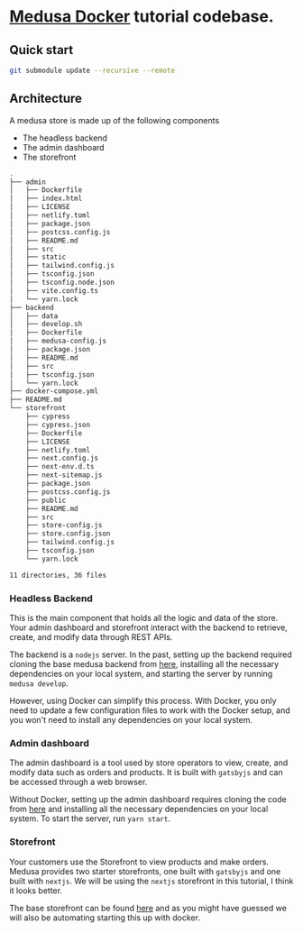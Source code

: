 # [Medusa Docker](https://github.com/medusajs/tutorial-template/blob/main/tutorial-link) tutorial codebase.

## Quick start
```bash
git submodule update --recursive --remote
```
## Architecture

A medusa store is made up of the following components

- The headless backend
- The admin dashboard
- The storefront

```sh
.
├── admin
│   ├── Dockerfile
│   ├── index.html
│   ├── LICENSE
│   ├── netlify.toml
│   ├── package.json
│   ├── postcss.config.js
│   ├── README.md
│   ├── src
│   ├── static
│   ├── tailwind.config.js
│   ├── tsconfig.json
│   ├── tsconfig.node.json
│   ├── vite.config.ts
│   └── yarn.lock
├── backend
│   ├── data
│   ├── develop.sh
│   ├── Dockerfile
│   ├── medusa-config.js
│   ├── package.json
│   ├── README.md
│   ├── src
│   ├── tsconfig.json
│   └── yarn.lock
├── docker-compose.yml
├── README.md
└── storefront
    ├── cypress
    ├── cypress.json
    ├── Dockerfile
    ├── LICENSE
    ├── netlify.toml
    ├── next.config.js
    ├── next-env.d.ts
    ├── next-sitemap.js
    ├── package.json
    ├── postcss.config.js
    ├── public
    ├── README.md
    ├── src
    ├── store-config.js
    ├── store.config.json
    ├── tailwind.config.js
    ├── tsconfig.json
    └── yarn.lock

11 directories, 36 files
```



### Headless Backend

This is the main component that holds all the logic and data of the store. Your admin dashboard and storefront interact with the backend to retrieve, create, and modify data through REST APIs.

The backend is a `nodejs` server. In the past, setting up the backend required cloning the base medusa backend from [here](https://github.com/medusajs/medusa-starter-default), installing all the necessary dependencies on your local system, and starting the server by running `medusa develop`.

However, using Docker can simplify this process. With Docker, you only need to update a few configuration files to work with the Docker setup, and you won't need to install any dependencies on your local system.

### Admin dashboard

The admin dashboard is a tool used by store operators to view, create, and modify data such as orders and products. It is built with `gatsbyjs` and can be accessed through a web browser.

Without Docker, setting up the admin dashboard requires cloning the code from [here](https://github.com/medusajs/admin) and installing all the necessary dependencies on your local system. To start the server, run `yarn start`.

### Storefront

Your customers use the Storefront to view products and make orders. Medusa provides two starter storefronts, one built with `gatsbyjs` and one built with `nextjs`. We will be using the `nextjs` storefront in this tutorial, I think it looks better.

The base storefront can be found [here](https://github.com/medusajs/nextjs-starter-medusa) and as you might have guessed we will also be automating starting this up with docker. 
